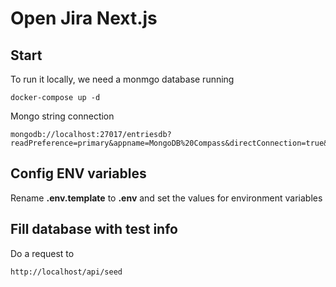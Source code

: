 # Open Jira Next.js

## Start
To run it locally, we need a monmgo database running

```
docker-compose up -d
```

Mongo string connection

```
mongodb://localhost:27017/entriesdb?readPreference=primary&appname=MongoDB%20Compass&directConnection=true&ssl=false
```

## Config ENV variables
Rename __.env.template__ to __.env__ and set the values for environment variables

## Fill database with test info
Do a request to
```
http://localhost/api/seed
```

